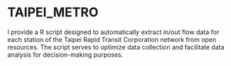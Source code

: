 # TAIPEI_METRO
I provide a R script designed to automatically extract in/out flow data for each station of the Taipei Rapid Transit Corporation network from open resources. The script serves to optimize data collection and facilitate data analysis for decision-making purposes.
